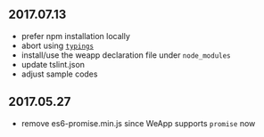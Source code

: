 ## 2017.07.13
* prefer npm installation locally
* abort using [`typings`](https://github.com/typings/typings)
* install/use the weapp declaration file under `node_modules`
* update tslint.json
* adjust sample codes

## 2017.05.27
* remove es6-promise.min.js since WeApp supports `promise` now
